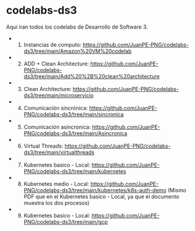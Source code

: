 # codelabs-ds3
Aqui iran todos los codelabs de Desarrollo de Software 3.
- 1. Instancias de computo: https://github.com/JuanPE-PNG/codelabs-ds3/tree/main/Amazon%20VM%20codelab
- 2. ADD + Clean Architecture: https://github.com/JuanPE-PNG/codelabs-ds3/tree/main/Add%20%2B%20clean%20architecture
- 3. Clean Architecture: https://github.com/JuanPE-PNG/codelabs-ds3/tree/main/microservicio
- 4. Comunicación sincrónica: https://github.com/JuanPE-PNG/codelabs-ds3/tree/main/sincronica
- 5. Comunicación asincronica: https://github.com/JuanPE-PNG/codelabs-ds3/tree/main/Asincronica
- 6. Virtual Threads: https://github.com/JuanPE-PNG/codelabs-ds3/tree/main/virtualthreads
- 7. Kubernetes basico - Local: https://github.com/JuanPE-PNG/codelabs-ds3/tree/main/kubernetes
- 8. Kubernetes medio - Local: https://github.com/JuanPE-PNG/codelabs-ds3/tree/main/kubernetes/k8s-auth-demo (Mismo PDF que en el Kubernetes basico - Local, ya que el documento muestra los dos procesos)
- 9. Kubernetes basico - Local: https://github.com/JuanPE-PNG/codelabs-ds3/tree/main/gcp

